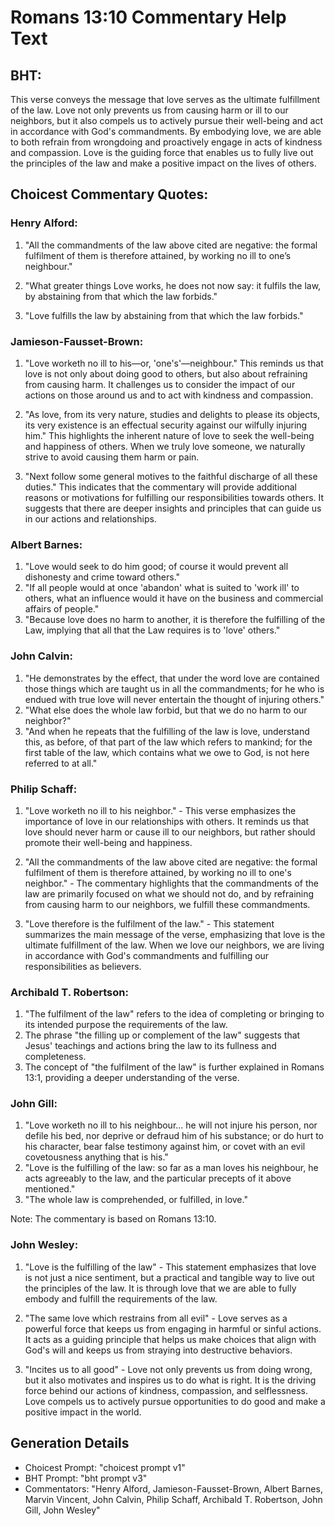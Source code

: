 # Romans 13:10 Commentary Help Text

## BHT:
This verse conveys the message that love serves as the ultimate fulfillment of the law. Love not only prevents us from causing harm or ill to our neighbors, but it also compels us to actively pursue their well-being and act in accordance with God's commandments. By embodying love, we are able to both refrain from wrongdoing and proactively engage in acts of kindness and compassion. Love is the guiding force that enables us to fully live out the principles of the law and make a positive impact on the lives of others.

## Choicest Commentary Quotes:
### Henry Alford:
1. "All the commandments of the law above cited are negative: the formal fulfilment of them is therefore attained, by working no ill to one’s neighbour." 

2. "What greater things Love works, he does not now say: it fulfils the law, by abstaining from that which the law forbids." 

3. "Love fulfills the law by abstaining from that which the law forbids."

### Jamieson-Fausset-Brown:
1. "Love worketh no ill to his—or, 'one's'—neighbour." This reminds us that love is not only about doing good to others, but also about refraining from causing harm. It challenges us to consider the impact of our actions on those around us and to act with kindness and compassion.

2. "As love, from its very nature, studies and delights to please its objects, its very existence is an effectual security against our wilfully injuring him." This highlights the inherent nature of love to seek the well-being and happiness of others. When we truly love someone, we naturally strive to avoid causing them harm or pain.

3. "Next follow some general motives to the faithful discharge of all these duties." This indicates that the commentary will provide additional reasons or motivations for fulfilling our responsibilities towards others. It suggests that there are deeper insights and principles that can guide us in our actions and relationships.

### Albert Barnes:
1. "Love would seek to do him good; of course it would prevent all dishonesty and crime toward others."
2. "If all people would at once 'abandon' what is suited to 'work ill' to others, what an influence would it have on the business and commercial affairs of people."
3. "Because love does no harm to another, it is therefore the fulfilling of the Law, implying that all that the Law requires is to 'love' others."

### John Calvin:
1. "He demonstrates by the effect, that under the word love are contained those things which are taught us in all the commandments; for he who is endued with true love will never entertain the thought of injuring others."
2. "What else does the whole law forbid, but that we do no harm to our neighbor?"
3. "And when he repeats that the fulfilling of the law is love, understand this, as before, of that part of the law which refers to mankind; for the first table of the law, which contains what we owe to God, is not here referred to at all."

### Philip Schaff:
1. "Love worketh no ill to his neighbor." - This verse emphasizes the importance of love in our relationships with others. It reminds us that love should never harm or cause ill to our neighbors, but rather should promote their well-being and happiness.

2. "All the commandments of the law above cited are negative: the formal fulfilment of them is therefore attained, by working no ill to one's neighbor." - The commentary highlights that the commandments of the law are primarily focused on what we should not do, and by refraining from causing harm to our neighbors, we fulfill these commandments.

3. "Love therefore is the fulfilment of the law." - This statement summarizes the main message of the verse, emphasizing that love is the ultimate fulfillment of the law. When we love our neighbors, we are living in accordance with God's commandments and fulfilling our responsibilities as believers.

### Archibald T. Robertson:
1. "The fulfilment of the law" refers to the idea of completing or bringing to its intended purpose the requirements of the law.
2. The phrase "the filling up or complement of the law" suggests that Jesus' teachings and actions bring the law to its fullness and completeness.
3. The concept of "the fulfilment of the law" is further explained in Romans 13:1, providing a deeper understanding of the verse.

### John Gill:
1. "Love worketh no ill to his neighbour... he will not injure his person, nor defile his bed, nor deprive or defraud him of his substance; or do hurt to his character, bear false testimony against him, or covet with an evil covetousness anything that is his."
2. "Love is the fulfilling of the law: so far as a man loves his neighbour, he acts agreeably to the law, and the particular precepts of it above mentioned."
3. "The whole law is comprehended, or fulfilled, in love."

Note: The commentary is based on Romans 13:10.

### John Wesley:
1. "Love is the fulfilling of the law" - This statement emphasizes that love is not just a nice sentiment, but a practical and tangible way to live out the principles of the law. It is through love that we are able to fully embody and fulfill the requirements of the law.

2. "The same love which restrains from all evil" - Love serves as a powerful force that keeps us from engaging in harmful or sinful actions. It acts as a guiding principle that helps us make choices that align with God's will and keeps us from straying into destructive behaviors.

3. "Incites us to all good" - Love not only prevents us from doing wrong, but it also motivates and inspires us to do what is right. It is the driving force behind our actions of kindness, compassion, and selflessness. Love compels us to actively pursue opportunities to do good and make a positive impact in the world.


## Generation Details
- Choicest Prompt: "choicest prompt v1"
- BHT Prompt: "bht prompt v3"
- Commentators: "Henry Alford, Jamieson-Fausset-Brown, Albert Barnes, Marvin Vincent, John Calvin, Philip Schaff, Archibald T. Robertson, John Gill, John Wesley"
